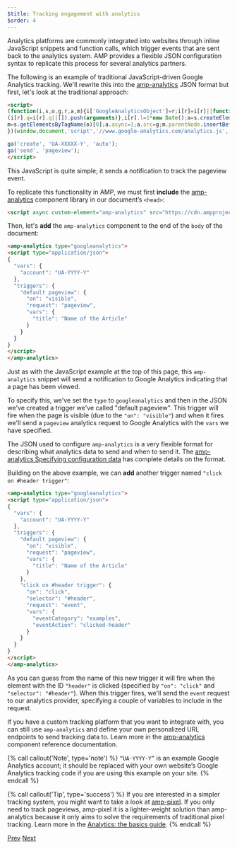 ```yaml
---
$title: Tracking engagement with analytics
$order: 4
---
```


Analytics platforms are commonly integrated into websites through inline JavaScript snippets and function calls, which trigger events that are sent back to the analytics system. AMP provides a flexible JSON configuration syntax to replicate this process for several analytics partners.

The following is an example of traditional JavaScript-driven Google Analytics tracking. We'll rewrite this into the [amp-analytics](/docs/reference/components/amp-analytics.html) JSON format but first, let's look at the traditional approach:

```html
<script>
(function(i,s,o,g,r,a,m){i['GoogleAnalyticsObject']=r;i[r]=i[r]||function(){
(i[r].q=i[r].q||[]).push(arguments)},i[r].l=1*new Date();a=s.createElement(o),
m=s.getElementsByTagName(o)[0];a.async=1;a.src=g;m.parentNode.insertBefore(a,m)
})(window,document,'script','//www.google-analytics.com/analytics.js','ga');

ga('create', 'UA-XXXXX-Y', 'auto');
ga('send', 'pageview');
</script>
```

This JavaScript is quite simple; it sends a notification to track the pageview event.

To replicate this functionality in AMP, we must first **include** the [amp-analytics](/docs/reference/components/amp-analytics.html) component library in our document’s `<head>`:

```html
<script async custom-element="amp-analytics" src="https://cdn.ampproject.org/v0/amp-analytics-0.1.js"></script>
```

Then, let's **add** the `amp-analytics` component to the end of the `body` of the document:

```html
<amp-analytics type="googleanalytics">
<script type="application/json">
{
  "vars": {
    "account": "UA-YYYY-Y"
  },
  "triggers": {
    "default pageview": {
      "on": "visible",
      "request": "pageview",
      "vars": {
        "title": "Name of the Article"
      }
    }
  }
}
</script>
</amp-analytics>
```

Just as with the JavaScript example at the top of this page, this `amp-analytics` snippet will send a notification to Google Analytics indicating that a page has been viewed.

To specify this, we've set the `type` to `googleanalytics` and then in the JSON we've created a trigger we've called "default pageview".  This trigger will fire when the page is visible (due to the `"on": "visible"`) and when it fires we'll send a `pageview` analytics request to Google Analytics with the `vars` we have specified.

The JSON used to configure `amp-analytics` is a very flexible format for describing what analytics data to send and when to send it.  The [amp-analytics Specifying configuration data](/docs/reference/components/amp-analytics.html#specifying-configuration-data) has complete details on the format.

Building on the above example, we can **add** another trigger named `"click on #header trigger"`:

```html
<amp-analytics type="googleanalytics">
<script type="application/json">
{
  "vars": {
    "account": "UA-YYYY-Y"
  },
  "triggers": {
    "default pageview": {
      "on": "visible",
      "request": "pageview",
      "vars": {
        "title": "Name of the Article"
      }
    },
    "click on #header trigger": {
      "on": "click",
      "selector": "#header",
      "request": "event",
      "vars": {
        "eventCategory": "examples",
        "eventAction": "clicked-header"
      }
    }
  }
}
</script>
</amp-analytics>
```

As you can guess from the name of this new trigger it will fire when the element with the ID `"header"` is clicked (specified by `"on": "click"` and `"selector": "#header"`).  When this trigger fires, we'll send the `event` request to our analytics provider, specifying a couple of variables to include in the request.

If you have a custom tracking platform that you want to integrate with, you can still use `amp-analytics` and define your own personalized URL endpoints to send tracking data to. Learn more in the [amp-analytics](/docs/reference/components/amp-analytics.html) component reference documentation.

{% call callout('Note', type='note') %}
`“UA-YYYY-Y”` is an example Google Analytics account; it should be replaced with your own website’s Google Analytics tracking code if you are using this example on your site.
{% endcall %}

{% call callout('Tip', type='success') %}
If you are interested in a simpler tracking system, you might want to take a look at [amp-pixel](/docs/reference/components/amp-pixel.html). If you only need to track pageviews, amp-pixel it is a lighter-weight solution than amp-analytics because it only aims to solve the requirements of traditional pixel tracking. Learn more in the [Analytics: the basics guide](/docs/guides/analytics/analytics_basics.html).
{% endcall %}

<div class="prev-next-buttons">
  <a class="button prev-button" href="/docs/tutorials/add_advanced/adding_carousels.html"><span class="arrow-prev">Prev</span></a>
  <a class="button next-button" href="/docs/tutorials/add_advanced/navigating.html"><span class="arrow-next">Next</span></a>
</div>
